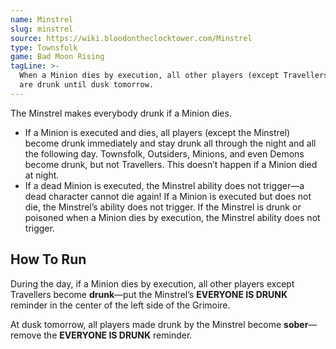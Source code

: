 ```yaml
---
name: Minstrel
slug: minstrel
source: https://wiki.bloodontheclocktower.com/Minstrel
type: Townsfolk
game: Bad Moon Rising
tagLine: >-
  When a Minion dies by execution, all other players (except Travellers)
  are drunk until dusk tomorrow.
---
```


The Minstrel makes everybody drunk if a Minion dies.

- If a Minion is executed and dies, all players (except the Minstrel)
  become drunk immediately and stay drunk all through the night and all
  the following day. Townsfolk, Outsiders, Minions, and even Demons
  become drunk, but not Travellers. This doesn’t happen if a Minion died
  at night.
- If a dead Minion is executed, the Minstrel ability does not trigger—a
  dead character cannot die again! If a Minion is executed but does not
  die, the Minstrel’s ability does not trigger. If the Minstrel is drunk
  or poisoned when a Minion dies by execution, the Minstrel ability does
  not trigger.

## How To Run

During the day, if a Minion dies by execution, all other players except
Travellers become **drunk**—put the Minstrel’s **EVERYONE IS DRUNK**
reminder in the center of the left side of the Grimoire.

At dusk tomorrow, all players made drunk by the Minstrel become
**sober**—remove the **EVERYONE IS DRUNK** reminder.
